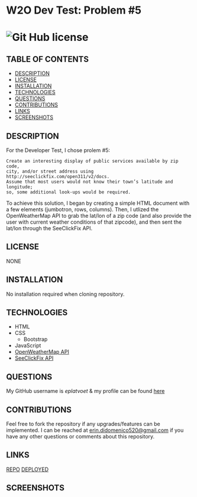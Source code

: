 # W2O Dev Test: Problem #5 
# ![Git Hub license](https://img.shields.io/badge/License-Unlicensed-blue.svg)

## TABLE OF CONTENTS
- [DESCRIPTION](#DESCRIPTION)  
- [LICENSE](#LICENSE)  
- [INSTALLATION](#INSTALLATION)  
- [TECHNOLOGIES](#TECHNOLOGIES)  
- [QUESTIONS](#QUESTIONS)  
- [CONTRIBUTIONS](#CONTRIBUTIONS)
- [LINKS](#LINKS)  
- [SCREENSHOTS](#SCREENSHOTS)  

## DESCRIPTION  
For the Developer Test, I chose prolem #5:
```````````````
Create an interesting display of public services available by zip code,  
city, and/or street address using http://seeclickfix.com/open311/v2/docs.  
Assume that most users would not know their town’s latitude and longitude;  
so, some additional look-ups would be required.
```````````````
To achieve this solution, I began by creating a simple HTML document with a few elements (jumbotron, rows, columns). Then, I utlized the OpenWeatherMap API to grab the lat/lon of a zip code (and also provide the user with current weather conditions of that zipcode), and then sent the lat/lon through the SeeClickFix API.  

## LICENSE
NONE

## INSTALLATION
No installation required when cloning repository.

## TECHNOLOGIES
- HTML  
- CSS  
    - Bootstrap  
- JavaScript  
- [OpenWeatherMap API](https://openweathermap.org/api)  
- [SeeClickFix API](https://seeclickfix.com/open311/v2/docs)

## QUESTIONS 
My GitHub username is *eplatvoet* & my profile can be found [here](https://github.com/eplatvoet) 

## CONTRIBUTIONS
Feel free to fork the repository if any upgrades/features can be implemented. I can be reached at erin.didomenico520@gmail.com if you have any other questions or comments about this repository.

## LINKS
[REPO](https://github.com/eplatvoet/w2oDevTest)
[DEPLOYED](https://eplatvoet.github.io/w2oDevTest/)

## SCREENSHOTS
![]()
